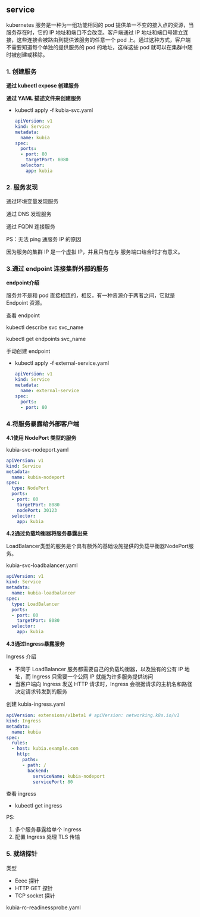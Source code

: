 ## service

kubernetes 服务是一种为一组功能相同的 pod 提供单一不变的接入点的资源，当服务存在时，它的 IP 地址和端口不会改变。客户端通过 IP 地址和端口号建立连接，这些连接会被路由到提供该服务的任意一个 pod 上。通过这种方式，客户端不需要知道每个单独的提供服务的 pod 的地址，这样这些 pod 就可以在集群中随时被创建或移除。

### 1. 创建服务

**通过 kubectI expose 创建服务**

**通过 YAML 描述文件来创建服务**

- kubectl apply -f kubia-svc.yaml
    
    ```yaml
    apiVersion: v1
    kind: Service
    metadata:
      name: kubia
    spec:
      ports:
      - port: 80
        targetPort: 8080
      selector:
        app: kubia
    ```
    

### 2. **服务发现**

通过环境变量发现服务

通过 DNS 发现服务

通过 FQDN 连接服务

PS：无法 ping 通服务 IP 的原因

因为服务的集群 IP 是一个虚拟 IP，并且只有在与 服务端口结合时才有意义。

### 3.通过 endpoint 连接集群外部的服务

**endpoint介绍**

服务并不是和 pod 直接相连的，相反，有一种资源介于两者之间，它就是 Endpoint 资源。

查看 endpoint

kubectl describe svc svc_name

kubectl get endpoints svc_name

手动创建 endpoint

- kubectl apply -f external-service.yaml
    
    ```yaml
    apiVersion: v1
    kind: Service
    metadata:
      name: external-service
    spec:
      ports:
      - port: 80
    ```
    

### 4.将服务暴露给外部客户端

**4.1使用 NodePort 类型的服务**

kubia-svc-nodeport.yaml

```yaml
apiVersion: v1
kind: Service
metadata:
  name: kubia-nodeport
spec:
  type: NodePort
  ports:
  - port: 80
    targetPort: 8080
    nodePort: 30123
  selector:
    app: kubia
```

**4.2通过负载均衡器将服务暴露出来**

LoadBalancer类型的服务是个具有额外的基础设施提供的负载平衡器NodePort服务。

kubia-svc-loadbalancer.yaml

```yaml
apiVersion: v1
kind: Service
metadata:
  name: kubia-loadbalancer
spec:
  type: LoadBalancer
  ports:
  - port: 80
    targetPort: 8080
  selector:
    app: kubia
```

**4.3通过Ingress暴露服务**

Ingress 介绍

- 不同于 LoadBalancer 服务都需要自己的负载均衡器，以及独有的公有 IP 地址，而 Ingress 只需要一个公网 IP 就能为许多服务提供访问
- 当客户端向 Ingress 发送 HTTP 请求时，Ingress 会根据请求的主机名和路径决定请求转发到的服务

创建 kubia-ingress.yaml

```yaml
apiVersion: extensions/v1beta1 # apiVersion: networking.k8s.io/v1
kind: Ingress
metadata:
  name: kubia
spec:
  rules:
  - host: kubia.example.com
    http:
      paths:
      - path: /
        backend:
          serviceName: kubia-nodeport
          servicePort: 80
```

查看 ingress

- kubectl get ingress

PS:

1. 多个服务暴露给单个 ingress 
2. 配置 Ingress 处理 TLS 传输

### 5. 就绪探针

类型

- Eeec 探针
- HTTP GET 探针
- TCP socket 探针

kubia-rc-readinessprobe.yaml
